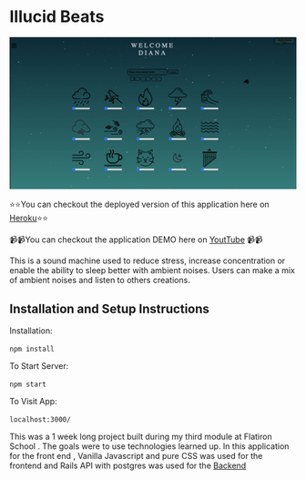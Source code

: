 # Illucid Beats
![Screenshot](./images/readme.png)


⭐️⭐️You can checkout the deployed version of this application here on [Heroku](https://illucid--beats.herokuapp.com/)⭐️⭐️

📹📹You can checkout the application DEMO here on [YoutTube](https://www.youtube.com/watch?v=pOq3eoo0Mjs&t=17s) 📹📹


This is a sound machine used to reduce stress, increase concentration or enable the ability to sleep better with ambient noises. Users can make a mix of ambient noises and listen to others creations.
## Installation and Setup Instructions
 
Installation:

`npm install`   

To Start Server:

`npm start`  

To Visit App:

`localhost:3000/`

This was a 1 week long project built during my third module at Flatiron School . The goals were to use technologies learned up. In this application for the front end , Vanilla Javascript and pure CSS was used for the frontend and Rails API with postgres was used for the [Backend](https://github.com/diana2341/illucid_beats_back_end)



